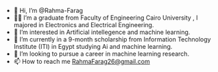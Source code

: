 - 👋 Hi, I’m @Rahma-Farag
- :woman_student: I’m a graduate from Faculty of Engineering Cairo University , I majored in Electronics and Electrical Engineering.
- 👀 I’m interested in Artificial intellegence and machine learning.
- 🌱 I’m currently in a 9-month scholarship from Information Technology Institute (ITI) in Egypt studying Ai and machine learning.
- 💞️ I’m looking to pursue a career in machine learning research.
- 📫 How to reach me RahmaFarag26@gmail.com

